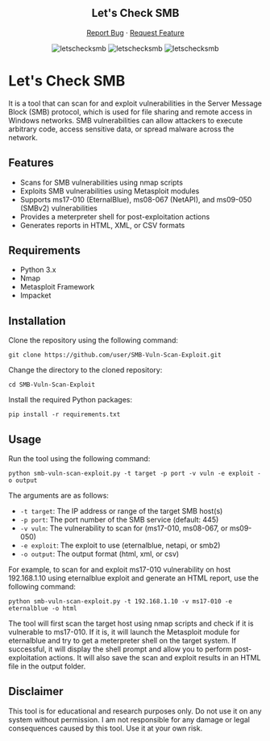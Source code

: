 <div align="center">
 <h2 align="center">Let's Check SMB</h2>
  <p align="center">
    <a
      href="https://github.com/Shirshakhtml/AutoRecon/issues/new?assignees=&labels=bug">Report
      Bug</a>
    ·
    <a href="https://github.com/Shirshakhtml/letschecksmb/issues">Request Feature</a>
  </p>

  <img alt="letschecksmb" src="https://img.shields.io/github/stars/Shirshakhtml/letschecksmb">
  <img alt="letschecksmb" src="https://img.shields.io/github/issues/Shirshakhtml/letschecksmb">
  <img alt="letschecksmb" src="https://img.shields.io/github/languages/code-size/Shirshakhtml/letschecksmb">

</div>

# Let's Check SMB

It is a tool that can scan for and exploit vulnerabilities in the Server Message Block (SMB) protocol, which is used for file sharing and remote access in Windows networks. SMB vulnerabilities can allow attackers to execute arbitrary code, access sensitive data, or spread malware across the network.

## Features

- Scans for SMB vulnerabilities using nmap scripts
- Exploits SMB vulnerabilities using Metasploit modules
- Supports ms17-010 (EternalBlue), ms08-067 (NetAPI), and ms09-050 (SMBv2) vulnerabilities
- Provides a meterpreter shell for post-exploitation actions
- Generates reports in HTML, XML, or CSV formats

## Requirements

- Python 3.x
- Nmap
- Metasploit Framework
- Impacket

## Installation

Clone the repository using the following command:

`git clone https://github.com/user/SMB-Vuln-Scan-Exploit.git`

Change the directory to the cloned repository:

`cd SMB-Vuln-Scan-Exploit`

Install the required Python packages:

`pip install -r requirements.txt`

## Usage

Run the tool using the following command:

`python smb-vuln-scan-exploit.py -t target -p port -v vuln -e exploit -o output`

The arguments are as follows:

- `-t target`: The IP address or range of the target SMB host(s)
- `-p port`: The port number of the SMB service (default: 445)
- `-v vuln`: The vulnerability to scan for (ms17-010, ms08-067, or ms09-050)
- `-e exploit`: The exploit to use (eternalblue, netapi, or smb2)
- `-o output`: The output format (html, xml, or csv)

For example, to scan for and exploit ms17-010 vulnerability on host 192.168.1.10 using eternalblue exploit and generate an HTML report, use the following command:

`python smb-vuln-scan-exploit.py -t 192.168.1.10 -v ms17-010 -e eternalblue -o html`

The tool will first scan the target host using nmap scripts and check if it is vulnerable to ms17-010. If it is, it will launch the Metasploit module for eternalblue and try to get a meterpreter shell on the target system. If successful, it will display the shell prompt and allow you to perform post-exploitation actions. It will also save the scan and exploit results in an HTML file in the output folder.

## Disclaimer

This tool is for educational and research purposes only. Do not use it on any system without permission. I am not responsible for any damage or legal consequences caused by this tool. Use it at your own risk.
